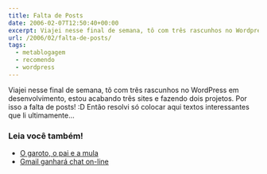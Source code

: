 ```yaml
---
title: Falta de Posts
date: 2006-02-07T12:50:40+00:00
excerpt: Viajei nesse final de semana, tô com três rascunhos no Wordpress em desenvolvimento, estou acabando três sites e fazendo dois projetos. Por isso a falta de posts!
url: /2006/02/falta-de-posts/
tags:
  - metablogagem
  - recomendo
  - wordpress
---
```


Viajei nesse final de semana, tô com três rascunhos no WordPress em desenvolvimento, estou acabando três sites e fazendo dois projetos. Por isso a falta de posts! :D Então resolvi só colocar aqui textos interessantes que li ultimamente…

### Leia você também!

- [O garoto, o pai e a mula][1]
- [Gmail ganhará chat on-line][2]

[1]: http://falcon-dark.blogspot.com/2006/02/o-garoto-o-pai-o-av-e-mula.html
[2]: http://tecnologia.terra.com.br/interna/0,,OI867356-EI4802,00.html
